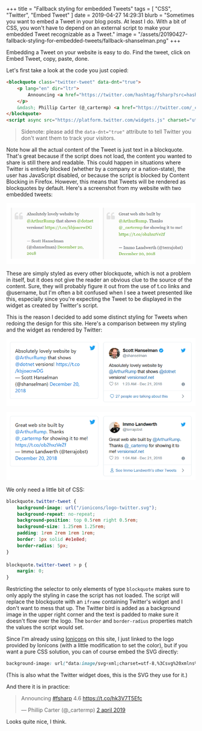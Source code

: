 +++
title = "Fallback styling for embedded Tweets"
tags = [ "CSS", "Twitter", "Embed Tweet" ]
date = 2019-04-27 14:29:31
blurb = "Sometimes you want to embed a Tweet in your blog posts. At least I do. With a bit of CSS, you won't have to depend on an external script to make your embedded Tweet recognizable as a Tweet."
image = "/assets/20190427-fallback-styling-for-embedded-tweets/fallback-shanselman.png"
+++

Embedding a Tweet on your website is easy to do. Find the tweet, click on Embed Tweet, copy, paste, done.

Let's first take a look at the code you just copied:

```html
<blockquote class="twitter-tweet" data-dnt="true">
    <p lang="en" dir="ltr">
        Announcing <a href="https://twitter.com/hashtag/fsharp?src=hash&amp;ref_src=twsrc%5Etfw">#fsharp</a> 4.6 <a href="https://t.co/hk3V7T5Efc">https://t.co/hk3V7T5Efc</a>
    </p>
    &mdash; Phillip Carter (@_cartermp) <a href="https://twitter.com/_cartermp/status/1113122340966064128?ref_src=twsrc%5Etfw">2 april 2019</a>
</blockquote>
<script async src="https://platform.twitter.com/widgets.js" charset="utf-8"></script>
```

> Sidenote: please add the `data-dnt="true"` attribute to tell Twitter you don't want them to track your visitors.

Note how all the actual content of the Tweet is just text in a blockquote. That's great because if the script does not load, the content you wanted to share is still there and readable. This could happen in situations where Twitter is entirely blocked (whether by a company or a nation-state), the user has JavaScript disabled, or because the script is blocked by Content Blocking in Firefox. However, this means that Tweets will be rendered as blockquotes by default. Here's a screenshot from my website with two embedded tweets:

![Two embedded tweets formatted with standard blockquote styling](assets/20190427-fallback-styling-for-embedded-tweets/blockquotes.png "Tweets styled like quotes with my old website theme")

These are simply styled as every other blockquote, which is not a problem in itself, but it does not give the reader an obvious clue to the source of the content. Sure, they will probably figure it out from the use of t.co links and @username, but I'm often a bit confused when I see a tweet presented like this, especially since you're expecting the Tweet to be displayed in the widget as created by Twitter's script.

This is the reason I decided to add some distinct styling for Tweets when redoing the design for this site. Here's a comparison between my styling and the widget as rendered by Twitter:

![Comparison between my custom styling of the blockquote and Twitter's widget, with a Tweet by Scott Hanselman](assets/20190427-fallback-styling-for-embedded-tweets/fallback-shanselman.png "My custom blockquote styling on the left, the Twitter widget on the right")

![Another comparison, this time by Immo Landwerth](assets/20190427-fallback-styling-for-embedded-tweets/fallback-terrajobst.png "My custom blockquote styling on the left, the Twitter widget on the right")

We only need a little bit of CSS:

```css
blockquote.twitter-tweet {
    background-image: url("/ionicons/logo-twitter.svg");
    background-repeat: no-repeat;
    background-position: top 0.5rem right 0.5rem;
    background-size: 1.25rem 1.25rem;
    padding: 1rem 2rem 1rem 1rem;
    border: 1px solid #e1e8ed;
    border-radius: 5px;
}

blockquote.twitter-tweet > p {
    margin: 0;
}
```

Restricting the selector to only elements of type `blockquote` makes sure to only apply the styling in case the script has not loaded. The script will replace the blockquote with an `iframe` containing Twitter's widget and I don't want to mess that up. The Twitter bird is added as a background image in the upper right corner and the text is padded to make sure it doesn't flow over the logo. The `border` and `border-radius` properties match the values the script would set.

Since I'm already using [Ionicons](https://ionicons.com/) on this site, I just linked to the logo provided by Ionicons (with a little modification to set the color), but if you want a pure CSS solution, you can of course embed the SVG directly:

```css
background-image: url("data:image/svg+xml;charset=utf-8,%3Csvg%20xmlns%3D%22http%3A%2F%2Fwww.w3.org%2F2000%2Fsvg%22%20viewBox%3D%220%200%2072%2072%22%3E%3Cpath%20fill%3D%22none%22%20d%3D%22M0%200h72v72H0z%22%2F%3E%3Cpath%20class%3D%22icon%22%20fill%3D%22%231da1f2%22%20d%3D%22M68.812%2015.14c-2.348%201.04-4.87%201.744-7.52%202.06%202.704-1.62%204.78-4.186%205.757-7.243-2.53%201.5-5.33%202.592-8.314%203.176C56.35%2010.59%2052.948%209%2049.182%209c-7.23%200-13.092%205.86-13.092%2013.093%200%201.026.118%202.02.338%202.98C25.543%2024.527%2015.9%2019.318%209.44%2011.396c-1.125%201.936-1.77%204.184-1.77%206.58%200%204.543%202.312%208.552%205.824%2010.9-2.146-.07-4.165-.658-5.93-1.64-.002.056-.002.11-.002.163%200%206.345%204.513%2011.638%2010.504%2012.84-1.1.298-2.256.457-3.45.457-.845%200-1.666-.078-2.464-.23%201.667%205.2%206.5%208.985%2012.23%209.09-4.482%203.51-10.13%205.605-16.26%205.605-1.055%200-2.096-.06-3.122-.184%205.794%203.717%2012.676%205.882%2020.067%205.882%2024.083%200%2037.25-19.95%2037.25-37.25%200-.565-.013-1.133-.038-1.693%202.558-1.847%204.778-4.15%206.532-6.774z%22%2F%3E%3C%2Fsvg%3E");
```

(This is also what the Twitter widget does, this is the SVG they use for it.)

And there it is in practice:

<blockquote class="twitter-tweet" data-dnt="true"><p lang="en" dir="ltr">Announcing <a href="https://twitter.com/hashtag/fsharp?src=hash&amp;ref_src=twsrc%5Etfw">#fsharp</a> 4.6 <a href="https://t.co/hk3V7T5Efc">https://t.co/hk3V7T5Efc</a></p>&mdash; Phillip Carter (@_cartermp) <a href="https://twitter.com/_cartermp/status/1113122340966064128?ref_src=twsrc%5Etfw">2 april 2019</a></blockquote>

Looks quite nice, I think.